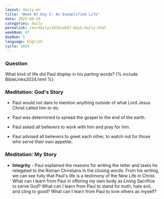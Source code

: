 ```yaml
---
layout: daily-en
title: "Week 87 Day 5: An Exemplified Life"
date: 2025-08-29
categories: daily
permalink: /en/daily/2024/wk87-day5-daily.html
weekNum: 87
dayNum: 5
language: English
cycle: 2024
---
```

### Question     
What kind of life did Paul display in his parting words?
{% include BibleLinks2024.html %} 

### Meditation: God's Story   
+ Paul would not dare to mention anything outside of what Lord Jesus Christ called him to do. 

+ Paul was determined to spread the gospel to the end of the earth. 

+ Paul asked all believers to work with him and pray for him. 

+ Paul advised all believers to greet each other, to watch out for those who serve their own appetite. 

### Meditation: My Story   
+ **Integrity** - Paul explained the reasons for writing the letter and tasks he relegated to the Roman Christians in the closing words. From his writing, we can see fully that Paul's life is a testimony of the New Life in Christ. 
What can I learn from Paul in offering my own body as Living Sacrifice to serve God? What can I learn from Paul to stand for truth, hate evil, and cling to good? What can I learn from Paul to love others as myself?
